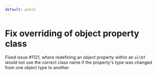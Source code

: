 ```yaml
---
default: patch
---
```


# Fix overriding of object property class

Fixed issue #1121, where redefining an object property within an `allOf` would not use the correct class name if the property's type was changed from one object type to another.
